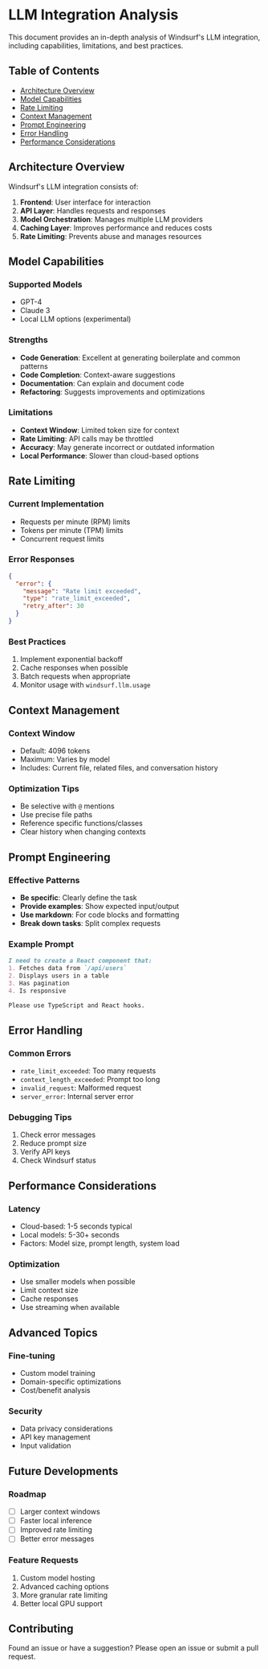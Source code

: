 # LLM Integration Analysis

This document provides an in-depth analysis of Windsurf's LLM integration, including capabilities, limitations, and best practices.

## Table of Contents

- [Architecture Overview](#architecture-overview)
- [Model Capabilities](#model-capabilities)
- [Rate Limiting](#rate-limiting)
- [Context Management](#context-management)
- [Prompt Engineering](#prompt-engineering)
- [Error Handling](#error-handling)
- [Performance Considerations](#performance-considerations)

## Architecture Overview

Windsurf's LLM integration consists of:

1. **Frontend**: User interface for interaction
2. **API Layer**: Handles requests and responses
3. **Model Orchestration**: Manages multiple LLM providers
4. **Caching Layer**: Improves performance and reduces costs
5. **Rate Limiting**: Prevents abuse and manages resources

## Model Capabilities

### Supported Models
- GPT-4
- Claude 3
- Local LLM options (experimental)

### Strengths
- **Code Generation**: Excellent at generating boilerplate and common patterns
- **Code Completion**: Context-aware suggestions
- **Documentation**: Can explain and document code
- **Refactoring**: Suggests improvements and optimizations

### Limitations
- **Context Window**: Limited token size for context
- **Rate Limiting**: API calls may be throttled
- **Accuracy**: May generate incorrect or outdated information
- **Local Performance**: Slower than cloud-based options

## Rate Limiting

### Current Implementation
- Requests per minute (RPM) limits
- Tokens per minute (TPM) limits
- Concurrent request limits

### Error Responses
```json
{
  "error": {
    "message": "Rate limit exceeded",
    "type": "rate_limit_exceeded",
    "retry_after": 30
  }
}
```

### Best Practices
1. Implement exponential backoff
2. Cache responses when possible
3. Batch requests when appropriate
4. Monitor usage with `windsurf.llm.usage`

## Context Management

### Context Window
- Default: 4096 tokens
- Maximum: Varies by model
- Includes: Current file, related files, and conversation history

### Optimization Tips
- Be selective with `@` mentions
- Use precise file paths
- Reference specific functions/classes
- Clear history when changing contexts

## Prompt Engineering

### Effective Patterns
- **Be specific**: Clearly define the task
- **Provide examples**: Show expected input/output
- **Use markdown**: For code blocks and formatting
- **Break down tasks**: Split complex requests

### Example Prompt
```markdown
I need to create a React component that:
1. Fetches data from `/api/users`
2. Displays users in a table
3. Has pagination
4. Is responsive

Please use TypeScript and React hooks.
```

## Error Handling

### Common Errors
- `rate_limit_exceeded`: Too many requests
- `context_length_exceeded`: Prompt too long
- `invalid_request`: Malformed request
- `server_error`: Internal server error

### Debugging Tips
1. Check error messages
2. Reduce prompt size
3. Verify API keys
4. Check Windsurf status

## Performance Considerations

### Latency
- Cloud-based: 1-5 seconds typical
- Local models: 5-30+ seconds
- Factors: Model size, prompt length, system load

### Optimization
- Use smaller models when possible
- Limit context size
- Cache responses
- Use streaming when available

## Advanced Topics

### Fine-tuning
- Custom model training
- Domain-specific optimizations
- Cost/benefit analysis

### Security
- Data privacy considerations
- API key management
- Input validation

## Future Developments

### Roadmap
- [ ] Larger context windows
- [ ] Faster local inference
- [ ] Improved rate limiting
- [ ] Better error messages

### Feature Requests
1. Custom model hosting
2. Advanced caching options
3. More granular rate limiting
4. Better local GPU support

## Contributing

Found an issue or have a suggestion? Please open an issue or submit a pull request.